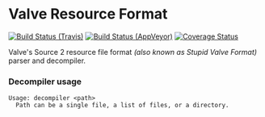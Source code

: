 # Valve Resource Format

[![Build Status (Travis)](https://img.shields.io/travis/SteamDatabase/ValveResourceFormat.svg?label=Travis)](https://travis-ci.org/SteamDatabase/ValveResourceFormat)
[![Build Status (AppVeyor)](https://img.shields.io/appveyor/ci/xPaw/valveresourceformat.svg?branch=coveralls&label=AppVeyor)](https://ci.appveyor.com/project/xPaw/valveresourceformat)
[![Coverage Status](https://img.shields.io/coveralls/SteamDatabase/ValveResourceFormat.svg)](https://coveralls.io/github/SteamDatabase/ValveResourceFormat)

Valve's Source 2 resource file format *(also known as Stupid Valve Format)* parser and decompiler.

### Decompiler usage
```
Usage: decompiler <path>
  Path can be a single file, a list of files, or a directory.
```
